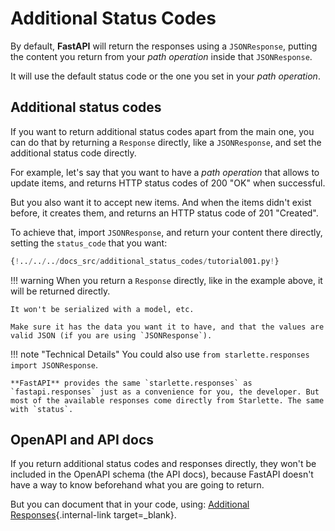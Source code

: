 # Additional Status Codes

By default, **FastAPI** will return the responses using a `JSONResponse`, putting the content you return from your *path operation* inside that `JSONResponse`.

It will use the default status code or the one you set in your *path operation*.

## Additional status codes

If you want to return additional status codes apart from the main one, you can do that by returning a `Response` directly, like a `JSONResponse`, and set the additional status code directly.

For example, let's say that you want to have a *path operation* that allows to update items, and returns HTTP status codes of 200 "OK" when successful.

But you also want it to accept new items. And when the items didn't exist before, it creates them, and returns an HTTP status code of 201 "Created".

To achieve that, import `JSONResponse`, and return your content there directly, setting the `status_code` that you want:

```Python hl_lines="4  23"
{!../../../docs_src/additional_status_codes/tutorial001.py!}
```

!!! warning
    When you return a `Response` directly, like in the example above, it will be returned directly.

    It won't be serialized with a model, etc.
    
    Make sure it has the data you want it to have, and that the values are valid JSON (if you are using `JSONResponse`).

!!! note "Technical Details"
    You could also use `from starlette.responses import JSONResponse`.

    **FastAPI** provides the same `starlette.responses` as `fastapi.responses` just as a convenience for you, the developer. But most of the available responses come directly from Starlette. The same with `status`.

## OpenAPI and API docs

If you return additional status codes and responses directly, they won't be included in the OpenAPI schema (the API docs), because FastAPI doesn't have a way to know beforehand what you are going to return.

But you can document that in your code, using: [Additional Responses](additional-responses.md){.internal-link target=_blank}.
